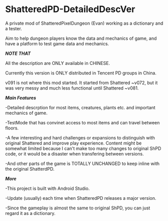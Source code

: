 # ShatteredPD-DetailedDescVer #

A private mod of ShatteredPixelDungeon (Evan) working as a dictionary and a tester.

Aim to help dungeon players know the data and mechanics of game, and have a platform to test game data and mechanics.

*****************NOTE THAT*****************

All the description are ONLY available in CHINESE. 

Currently this version is ONLY distributed in Tencent PD groups in China.

v091 is not where this mod started. It started from Shattered ~v072, but it was very messy and much less functional until Shattered ~v081.

*****************Main Features*****************

-Detailed descrption for most items, creatures, plants etc. and important mechanics of game.

-TestMode that has convinet access to most items and can travel between floors.

-A few interesting and hard challenges or expansions to distinguish with original Shattered and improve play experience. Content might be somewhat limited because I can't make too many changes to original ShPD code, or it would be a disaster when transfering between versions.

-And other parts of the game is TOTALLY UNCHANGED to keep inline with the original ShatterdPD.

*****************More*****************

-This project is built with Android Studio. 

-Update (usually) each time when ShatteredPD releases a major version.

-Since the gameplay is almost the same to original ShPD, you can just regard it as a dictionary.



